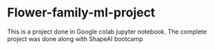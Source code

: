 # Flower-family-ml-project
This is a project done in Google colab jupyter notebook.
The complete project was done along with ShapeAI bootcamp
